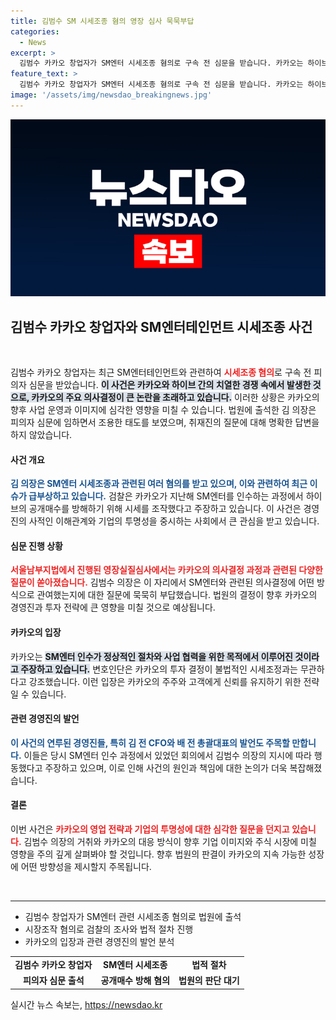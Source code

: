 ```yaml
---
title: 김범수 SM 시세조종 혐의 영장 심사 묵묵부답
categories:
  - News
excerpt: >
  김범수 카카오 창업자가 SM엔터 시세조종 혐의로 구속 전 심문을 받습니다. 카카오는 하이브의 공개매수를 저지하기 위해 주식 매입을 승인했다는 의혹에 휘말려 있으며, 김 의장은 불법 행위를 부인하고 있습니다. 과연 그가 풀어낼 진실은 무엇일까요?
feature_text: >
  김범수 카카오 창업자가 SM엔터 시세조종 혐의로 구속 전 심문을 받습니다. 카카오는 하이브의 공개매수를 저지하기 위해 주식 매입을 승인했다는 의혹에 휘말려 있으며, 김 의장은 불법 행위를 부인하고 있습니다. 과연 그가 풀어낼 진실은 무엇일까요?
image: '/assets/img/newsdao_breakingnews.jpg'
---
```


<p><img src="/assets/img/newsdao_breakingnews.jpg" alt="ranknews 속보" /></p>

<h2 data-ke-size="size26">김범수 카카오 창업자와 SM엔터테인먼트 시세조종 사건</h2>

<p data-ke-size="size16">&nbsp;</p>

<p>김범수 카카오 창업자는 최근 SM엔터테인먼트와 관련하여 <b><span style="color: #ee2323;">시세조종 혐의</span></b>로 구속 전 피의자 심문을 받았습니다. <b><span style="background-color: #21538527;">이 사건은 카카오와 하이브 간의 치열한 경쟁 속에서 발생한 것으로, 카카오의 주요 의사결정이 큰 논란을 초래하고 있습니다.</span></b> 이러한 상황은 카카오의 향후 사업 운영과 이미지에 심각한 영향을 미칠 수 있습니다. 법원에 출석한 김 의장은 피의자 심문에 임하면서 조용한 태도를 보였으며, 취재진의 질문에 대해 명확한 답변을 하지 않았습니다. </p>

<h4>사건 개요</h4>

<p><b><span style="color: #1a5490;">김 의장은 SM엔터 시세조종과 관련된 여러 혐의를 받고 있으며, 이와 관련하여 최근 이슈가 급부상하고 있습니다.</span></b> 검찰은 카카오가 지난해 SM엔터를 인수하는 과정에서 하이브의 공개매수를 방해하기 위해 시세를 조작했다고 주장하고 있습니다. 이 사건은 경영진의 사적인 이해관계와 기업의 투명성을 중시하는 사회에서 큰 관심을 받고 있습니다.</p>

<h4>심문 진행 상황</h4>

<p><b><span style="color: #ee2323;">서울남부지법에서 진행된 영장실질심사에서는 카카오의 의사결정 과정과 관련된 다양한 질문이 쏟아졌습니다.</span></b> 김범수 의장은 이 자리에서 SM엔터와 관련된 의사결정에 어떤 방식으로 관여했는지에 대한 질문에 묵묵히 부답했습니다. 법원의 결정이 향후 카카오의 경영진과 투자 전략에 큰 영향을 미칠 것으로 예상됩니다.</p>

<h4>카카오의 입장</h4>

<p>카카오는 <b><span style="background-color: #21538527;">SM엔터 인수가 정상적인 절차와 사업 협력을 위한 목적에서 이루어진 것이라고 주장하고 있습니다.</span></b> 변호인단은 카카오의 투자 결정이 불법적인 시세조정과는 무관하다고 강조했습니다. 이런 입장은 카카오의 주주와 고객에게 신뢰를 유지하기 위한 전략일 수 있습니다.</p>

<h4>관련 경영진의 발언</h4>

<p><b><span style="color: #1a5490;">이 사건의 연루된 경영진들, 특히 김 전 CFO와 배 전 총괄대표의 발언도 주목할 만합니다.</span></b> 이들은 당시 SM엔터 인수 과정에서 있었던 회의에서 김범수 의장의 지시에 따라 행동했다고 주장하고 있으며, 이로 인해 사건의 원인과 책임에 대한 논의가 더욱 복잡해졌습니다.</p>

<h4>결론</h4>

<p>이번 사건은 <b><span style="color: #ee2323;">카카오의 영업 전략과 기업의 투명성에 대한 심각한 질문을 던지고 있습니다.</span></b> 김범수 의장의 거취와 카카오의 대응 방식이 향후 기업 이미지와 주식 시장에 미칠 영향을 주의 깊게 살펴봐야 할 것입니다. 향후 법원의 판결이 카카오의 지속 가능한 성장에 어떤 방향성을 제시할지 주목됩니다. </p>

<p data-ke-size="size16">&nbsp;</p>

<hr>

<ul>
    <li>김범수 창업자가 SM엔터 관련 시세조종 혐의로 법원에 출석</li>
    <li>시장조작 혐의로 검찰의 조사와 법적 절차 진행</li>
    <li>카카오의 입장과 관련 경영진의 발언 분석</li>
</ul>

<table style="width: 100%; border-collapse: collapse;">
    <tr>
        <td style="text-align: center; height: 20px;"><b>김범수 카카오 창업자</b></td>
        <td style="text-align: center; height: 20px;"><b>SM엔터 시세조종</b></td>
        <td style="text-align: center; height: 20px;"><b>법적 절차</b></td>
    </tr>
    <tr>
        <td style="text-align: center; height: 17px;"><b>피의자 심문 출석</b></td>
        <td style="text-align: center; height: 17px;"><b>공개매수 방해 혐의</b></td>
        <td style="text-align: center; height: 17px;"><b>법원의 판단 대기</b></td>
    </tr>
</table>
실시간 뉴스 속보는, <a href="https://newsdao.kr" rel="dofollow">https://newsdao.kr</a>


